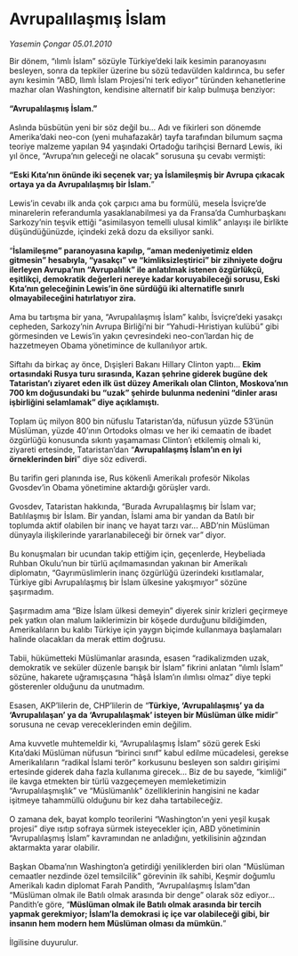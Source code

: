 # Avrupalılaşmış İslam

*Yasemin Çongar 05.01.2010*

<div class="taraf_structure_2col_1zq">
<div class="margen_n">



 <p>Bir dönem, “ılımlı İslam” sözüyle Türkiye’deki laik kesimin paranoyasını besleyen, sonra da tepkiler üzerine bu sözü tedavülden kaldırınca, bu sefer aynı kesimin “ABD, Ilımlı İslam Projesi’ni terk ediyor” türünden kehanetlerine mazhar olan Washington, kendisine alternatif bir kalıp bulmuşa benziyor:<b> <br/><br/>“Avrupalılaşmış İslam.” </b><br/><br/>Aslında büsbütün yeni bir söz değil bu... Adı ve fikirleri son dönemde Amerika’daki neo-con (yeni muhafazakâr) tayfa tarafından bilumum saçma teoriye malzeme yapılan 94 yaşındaki Ortadoğu tarihçisi Bernard Lewis, iki yıl önce, “Avrupa’nın geleceği ne olacak” sorusuna şu cevabı vermişti:<b> <br/><br/>“Eski Kıta’nın önünde iki seçenek var; ya İslamileşmiş bir Avrupa çıkacak ortaya ya da Avrupalılaşmış bir İslam.</b>” <br/><br/>Lewis’in cevabı ilk anda çok çarpıcı ama bu formülü, mesela İsviçre’de minarelerin referandumla yasaklanabilmesi ya da Fransa’da Cumhurbaşkanı Sarkozy’nin teşvik ettiği “asimilasyon temelli ulusal kimlik” anlayışı ile birlikte düşündüğünüzde, içindeki zekâ dozu da eksiliyor sanki. <br/><br/>“<b>İslamileşme” paranoyasına kapılıp, “aman medeniyetimiz elden gitmesin” hesabıyla, “yasakçı” ve “kimliksizleştirici” bir zihniyete doğru ilerleyen Avrupa’nın “Avrupalılık” ile anlatılmak istenen özgürlükçü, eşitlikçi, demokratik değerleri nereye kadar koruyabileceği sorusu, Eski Kıta’nın geleceğinin Lewis’in öne sürdüğü iki alternatifle sınırlı olmayabileceğini hatırlatıyor zira.</b> <br/><br/>Ama bu tartışma bir yana, “Avrupalılaşmış İslam” kalıbı, İsviçre’deki yasakçı cepheden, Sarkozy’nin Avrupa Birliği’ni bir “Yahudi-Hıristiyan kulübü” gibi görmesinden ve Lewis’in yakın çevresindeki neo-con’lardan hiç de hazzetmeyen Obama yönetimince de kullanılıyor artık. <br/><br/>Siftahı da birkaç ay önce, Dışişleri Bakanı Hillary Clinton yaptı... <b>Ekim ortasındaki Rusya turu sırasında, Kazan şehrine giderek bugüne dek Tataristan’ı ziyaret eden ilk üst düzey Amerikalı olan Clinton, Moskova’nın 700 km doğusundaki bu “uzak” şehirde bulunma nedenini “dinler arası işbirliğini selamlamak” diye açıklamıştı.</b> <br/><br/>Toplam üç milyon 800 bin nüfuslu Tataristan’da, nüfusun yüzde 53’ünün Müslüman, yüzde 40’ının Ortodoks olması ve her iki cemaatin de ibadet özgürlüğü konusunda sıkıntı yaşamaması Clinton’ı etkilemiş olmalı ki, ziyareti ertesinde, Tataristan’dan “<b>Avrupalılaşmş İslam’ın en iyi örneklerinden biri</b>” diye söz ediverdi. <br/><br/>Bu tarifin geri planında ise, Rus kökenli Amerikalı profesör Nikolas Gvosdev’in Obama yönetimine aktardığı görüşler vardı. <br/><br/>Gvosdev, Tataristan hakkında, “Burada Avrupalılaşmış bir İslam var; Batılılaşmış bir İslam. Bir yandan, İslami ama bir yandan da Batılı bir toplumda aktif olabilen bir inanç ve hayat tarzı var... ABD’nin Müslüman dünyayla ilişkilerinde yararlanabileceği bir örnek var” diyor. <br/><br/>Bu konuşmaları bir ucundan takip ettiğim için, geçenlerde, Heybeliada Ruhban Okulu’nun bir türlü açılmamasından yakınan bir Amerikalı diplomatın, “Gayrımüslimlerin inanç özgürlüğü üzerindeki kısıtlamalar, Türkiye gibi Avrupalılaşmış bir İslam ülkesine yakışmıyor” sözüne şaşırmadım. <br/><br/>Şaşırmadım ama “Bize İslam ülkesi demeyin” diyerek sinir krizleri geçirmeye pek yatkın olan malum laiklerimizin bir köşede durduğunu bildiğimden, Amerikalıların bu kalıbı Türkiye için yaygın biçimde kullanmaya başlamaları halinde olacakları da merak ettim doğrusu. <br/><br/>Tabii, hükümetteki Müslümanlar arasında, esasen “radikalizmden uzak, demokratik ve seküler düzenle barışık bir İslam” fikrini anlatan “ılımlı İslam” sözüne, hakarete uğramışçasına “hâşâ İslam’ın ılımlısı olmaz” diye tepki gösterenler olduğunu da unutmadım. <br/><br/>Esasen, AKP’lilerin de, CHP’lilerin de “<b>Türkiye, ‘Avrupalılaşmış’ ya da ‘Avrupalılaşan’ ya da ‘Avrupalılaşmak’ isteyen bir Müslüman ülke midir</b>” sorusuna ne cevap vereceklerinden emin değilim. <br/><br/>Ama kuvvetle muhtemeldir ki, “Avrupalılaşmış İslam” sözü gerek Eski Kıta’daki Müslüman nüfusun “birinci sınıf” kabul edilme mücadelesi, gerekse Amerikalıların “radikal İslami terör” korkusunu besleyen son saldırı girişimi ertesinde giderek daha fazla kullanıma girecek... Biz de bu sayede, “kimliği” ile kavga etmekten bir türlü vazgeçemeyen memleketimizin “Avrupalılaşmışlık” ve “Müslümanlık” özelliklerinin hangisini ne kadar işitmeye tahammüllü olduğunu bir kez daha tartabileceğiz. <br/><br/>O zamana dek, bayat komplo teorilerini “Washington’ın yeni yeşil kuşak projesi” diye ısıtıp sofraya sürmek isteyecekler için, ABD yönetiminin “Avrupalılaşmış İslam” kavramından ne anladığını, yetkilisinin ağzından aktarmakta yarar olabilir. <br/><br/>Başkan Obama’nın Washington’a getirdiği yeniliklerden biri olan “Müslüman cemaatler nezdinde özel temsilcilik” görevinin ilk sahibi, Keşmir doğumlu Amerikalı kadın diplomat Farah Pandith, “Avrupalılaşmış İslam”dan “Müslüman olmak ile Batılı olmak arasında bir denge” olarak söz ediyor... Pandith’e göre, “<b>Müslüman olmak ile Batılı olmak arasında bir tercih yapmak gerekmiyor; İslam’la demokrasi iç içe var olabileceği gibi, bir insanın hem modern hem Müslüman olması da mümkün.</b>” <br/><br/>İlgilisine duyurulur.</p>
<br/>
<br/>
<br/>



<br/>


<div id="taraf_not">
</div>

</div>


</div>

